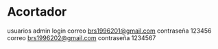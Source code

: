 # Acortador
usuarios admin login
correo
brs1996201@gmail.com
contraseña
123456
correo
brs1996202@gmail.com
contraseña
1234567



